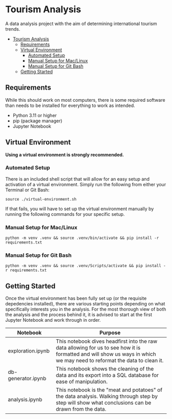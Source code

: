 # Tourism Analysis

A data analysis project with the aim of determining international tourism trends.

- [Tourism Analysis](#tourism-analysis)
  - [Requirements](#requirements)
  - [Virtual Environment](#virtual-environment)
    - [Automated Setup](#automated-setup)
    - [Manual Setup for Mac/Linux](#manual-setup-for-maclinux)
    - [Manual Setup for Git Bash](#manual-setup-for-git-bash)
  - [Getting Started](#getting-started)

## Requirements

While this should work on most computers, there is some required software than needs to be installed for everything to work as intended.

- Python 3.11 or higher
- pip (package manager)
- Jupyter Notebook

## Virtual Environment

**Using a virtual environment is strongly recommended.**

### Automated Setup

There is an included shell script that will allow for an easy setup and activation of a virtual environment. Simply run the following from either your Terminal or Git Bash:

`source ./virtual-environment.sh`

If that fails, you will have to set up the virtual environment manually by running the following commands for your specific setup.

### Manual Setup for Mac/Linux

`python -m venv .venv && source .venv/bin/activate && pip install -r requirements.txt`

### Manual Setup for Git Bash

`python -m venv .venv && source .venv/Scripts/activate && pip install -r requirements.txt`

## Getting Started

Once the virtual environment has been fully set up (or the requisite depedencies installed), there are various starting points depending on what specifically interests you in the analysis. For the most thorough view of both the analysis and the process behind it, it is advised to start at the first Jupyter Notebook and work through in order.

| Notebook | Purpose |
|---------------|--------------|
|exploration.ipynb |This notebook dives headfirst into the raw data allowing for us to see how it is formatted and will show us ways in which we may need to reformat the data to clean it.|
|db-generator.ipynb |This notebook shows the cleaning of the data and its export into a SQL database for ease of manipulation.|
|analysis.ipynb |This notebook is the "meat and potatoes" of the data analysis. Walking through step by step will show what conclusions can be drawn from the data.|